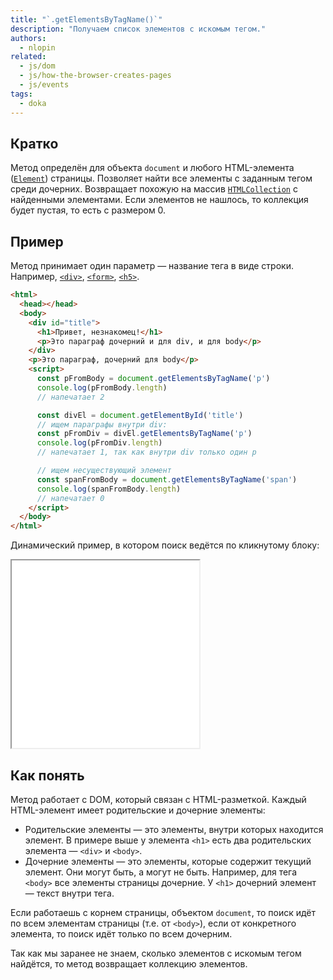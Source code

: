 ```yaml
---
title: "`.getElementsByTagName()`"
description: "Получаем список элементов с искомым тегом."
authors:
  - nlopin
related:
  - js/dom
  - js/how-the-browser-creates-pages
  - js/events
tags:
  - doka
---
```


## Кратко

Метод определён для объекта `document` и любого HTML-элемента ([`Element`](/js/element/)) страницы. Позволяет найти все элементы с заданным тегом среди дочерних. Возвращает похожую на массив [`HTMLCollection`](/js/htmlcollection-and-nodelist/) с найденными элементами. Если элементов не нашлось, то коллекция будет пустая, то есть с размером 0.

## Пример

Метод принимает один параметр — название тега в виде строки. Например, [`<div>`](/html/div/), [`<form>`](/html/form/), [`<h5>`](/html/h1-h6/).

```html
<html>
  <head></head>
  <body>
    <div id="title">
      <h1>Привет, незнакомец!</h1>
      <p>Это параграф дочерний и для div, и для body</p>
    </div>
    <p>Это параграф, дочерний для body</p>
    <script>
      const pFromBody = document.getElementsByTagName('p')
      console.log(pFromBody.length)
      // напечатает 2

      const divEl = document.getElementById('title')
      // ищем параграфы внутри div:
      const pFromDiv = divEl.getElementsByTagName('p')
      console.log(pFromDiv.length)
      // напечатает 1, так как внутри div только один p

      // ищем несуществующий элемент
      const spanFromBody = document.getElementsByTagName('span')
      console.log(spanFromBody.length)
      // напечатает 0
    </script>
  </body>
</html>
```

Динамический пример, в котором поиск ведётся по кликнутому блоку:

<iframe title="Название — getElementsByTagName() — Дока" src="demos/Lopinopulos-LoZaJp/" height="300"></iframe>

## Как понять

Метод работает с DOM, который связан с HTML-разметкой. Каждый HTML-элемент имеет родительские и дочерние элементы:

- Родительские элементы — это элементы, внутри которых находится элемент. В примере выше у элемента `<h1>` есть два родительских элемента — `<div>` и `<body>`.
- Дочерние элементы — это элементы, которые содержит текущий элемент. Они могут быть, а могут не быть. Например, для тега `<body>` все элементы страницы дочерние. У `<h1>` дочерний элемент — текст внутри тега.

Если работаешь с корнем страницы, объектом `document`, то поиск идёт по всем элементам страницы (т.е. от `<body>`), если от конкретного элемента, то поиск идёт только по всем дочерним.

Так как мы заранее не знаем, сколько элементов с искомым тегом найдётся, то метод возвращает коллекцию элементов.
